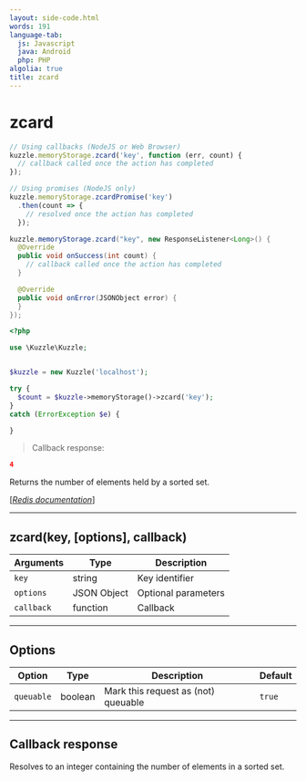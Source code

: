 ```yaml
---
layout: side-code.html
words: 191
language-tab:
  js: Javascript
  java: Android
  php: PHP
algolia: true
title: zcard
---
```


# zcard

```js
// Using callbacks (NodeJS or Web Browser)
kuzzle.memoryStorage.zcard('key', function (err, count) {
  // callback called once the action has completed
});

// Using promises (NodeJS only)
kuzzle.memoryStorage.zcardPromise('key')
  .then(count => {
    // resolved once the action has completed
  });
```

```java
kuzzle.memoryStorage.zcard("key", new ResponseListener<Long>() {
  @Override
  public void onSuccess(int count) {
    // callback called once the action has completed
  }

  @Override
  public void onError(JSONObject error) {
  }
});
```

```php
<?php

use \Kuzzle\Kuzzle;


$kuzzle = new Kuzzle('localhost');

try {
  $count = $kuzzle->memoryStorage()->zcard('key');
}
catch (ErrorException $e) {

}
```

> Callback response:

```json
4
```

Returns the number of elements held by a sorted set.

[[_Redis documentation_]](https://redis.io/commands/zcard)

---

## zcard(key, [options], callback)

| Arguments | Type | Description |
|---------------|---------|----------------------------------------|
| `key` | string | Key identifier |
| `options` | JSON Object | Optional parameters |
| `callback` | function | Callback |

---

## Options

| Option | Type | Description | Default |
|---------------|---------|----------------------------------------|---------|
| `queuable` | boolean | Mark this request as (not) queuable | `true` |


---

## Callback response

Resolves to an integer containing the number of elements in a sorted set.
